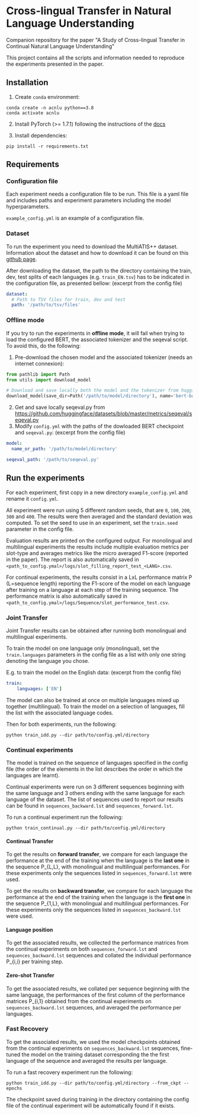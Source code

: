 # Cross-lingual Transfer in Natural Language Understanding
Companion repository for the paper "A Study of Cross-lingual Transfer in Continual Natural Language Understanding"

This project contains all the scripts and information needed to reproduce the experiments presented in the paper.

## Installation

1) Create `conda` environment:

```shell
conda create -n acnlu python==3.8
conda activate acnlu
```

2) Install PyTorch (>= 1.7.1) following the instructions of the [docs](https://pytorch.org/get-started/locally/#start-locally)

3) Install dependencies:
```shell
pip install -r requirements.txt
```

## Requirements

### Configuration file

Each experiment needs a configuration file to be run. This file is a yaml file and includes paths and experiment 
parameters including the model hyperparameters.

`example_config.yml` is an example of a configuration file.

### Dataset

To run the experiment you need to download the MultiATIS++ dataset.
Information about the dataset and how to download it can be found on this [github page](https://github.com/amazon-research/multiatis).

After downloading the dataset, the path to the directory containing the train, dev, test splits of each languages (e.g.
`train_EN.tsv`) has to be indicated in the configuration file, as presented bellow: (excerpt from the config file)
```yaml
dataset:
  # Path to TSV files for train, dev and test
  path: '/path/to/tsv/files'
```

### Offline mode

If you try to run the experiments in **offline mode**, it will fail when trying to load the 
configured BERT, the associated tokenizer and the seqeval script.
To avoid this, do the following:
1. Pre-download the chosen model and the associated tokenizer (needs an internet connexion):
```python
from pathlib import Path
from utils import download_model

# Download and save locally both the model and the tokenizer from huggingface.co
download_model(save_dir=Path('/path/to/model/directory'), name='bert-base-multilingual-cased')
```
2. Get and save locally seqeval.py from https://github.com/huggingface/datasets/blob/master/metrics/seqeval/seqeval.py 
3. Modify `config.yml` with the paths of the dowloaded BERT checkpoint and `seqeval.py`: (excerpt from the config file)
```yaml
model:
  name_or_path: '/path/to/model/directory'

seqeval_path: '/path/to/seqeval.py'
```


## Run the experiments

For each experiment, first copy in a new directory `example_config.yml` and rename it `config.yml`.

All experiment were run using 5 different random seeds, that are `0`, `100`, `200`, `300` and `400`.
The results were then averaged and the standard deviation was computed.
To set the seed to use in an experiment, set the `train.seed` parameter in the config file.

Evaluation results are printed on the configured output.
For monolingual and multilingual experiments the results include multiple evaluation metrics per slot-type and averages 
metrics like the micro averaged F1-score (reported in the paper). The report is also automatically saved in 
`<path_to_config.ymal>/logs/slot_filling_report_test_<LANG>.csv`.

For continual experiments, the results consist in a LxL performance matrix P (L=sequence length) reporting the F1-score
of the model on each language after training on a language at each step of the training sequence.
The performance matrix is also automatically saved in
`<path_to_config.ymal>/logs/Sequence/slot_performance_test.csv`.

### Joint Transfer

Joint Transfer results can be obtained after running both monolingual and multilingual experiments.

To train the model on one language only (monolingual), set the `train.languages` parameters in the config file as a list
with only one string denoting the language you chose.

E.g. to train the model on the English data: (excerpt from the config file)
```yaml
train:
    languages: ['EN']
```

The model can also be trained at once on multiple languages mixed up together (multilingual). To train the model on a 
selection of languages, fill the list with the associated language codes.

Then for both experiments, run the following:
```shell script
python train_idd.py --dir path/to/config.yml/directory
```

### Continual experiments

The model is trained on the sequence of languages specified in the config file (the order of the elements in the list 
describes the order in which the languages are learnt).

Continual experiments were run on 3 different sequences beginning with the same language and 3 others ending with the same
language for each language of the dataset.
The list of sequences used to report our results can be found in `sequences_backward.lst` and 
`sequences_forward.lst`.

To run a continual experiment run the following:
```shell script
python train_continual.py --dir path/to/config.yml/directory
```

#### Continual Transfer

To get the results on **forward transfer**, we compare for each language the performance at the end of the training when the 
language is the **last one** in the sequence P_{L,L}, with monolingual and multilingual performances.
For these experiments only the sequences listed in `sequences_forward.lst` were used.

To get the results on **backward transfer**, we compare for each language the performance at the end of the training when the 
language is the **first one** in the sequence P_{1,L}, with monolingual and multilingual performances.
For these experiments only the sequences listed in `sequences_backward.lst` were used.

#### Language position

To get the associated results, we collected the performance matrices from the continual experiments on both 
`sequences_forward.lst` and `sequences_backward.lst` sequences and collated the individual performance P_{i,i} per 
training step.

#### Zero-shot Transfer

To get the associated results, we collated per sequence beginning with the same language, the performances of the first 
column of the performance matrices P_{i,1} obtained from the continual experiments on `sequences_backward.lst` 
sequences, and averaged the performance per languages.

### Fast Recovery

To get the associated results, we used the model checkpoints obtained from the continual experiments on 
`sequences_backward.lst` sequences, fine-tuned the model on the training dataset corresponding the the first language
of the sequence and averaged the results per language.

To run a fast recovery experiment run the following:
```shell script
python train_idd.py --dir path/to/config.yml/directory --from_ckpt --epochs 
```

The checkpoint saved during training in the directory containing the config file of the continual experiment will be 
automatically found if it exists.